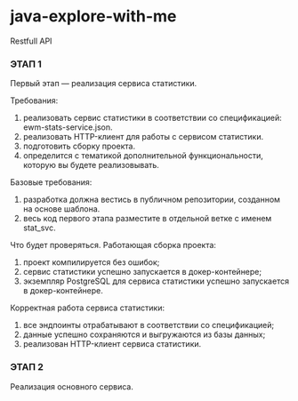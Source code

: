 # java-explore-with-me
Restfull API

### ЭТАП 1
Первый этап — реализация сервиса статистики.

Требования:
1. реализовать сервис статистики в соответствии со спецификацией: ewm-stats-service.json.
2. реализовать HTTP-клиент для работы с сервисом статистики.
3. подготовить сборку проекта.
4. определится с тематикой дополнительной функциональности, которую вы будете реализовывать.

Базовые требования:
1. разработка должна вестись в публичном репозитории, созданном на основе шаблона.
2. весь код первого этапа разместите в отдельной ветке с именем stat_svc.

Что будет проверяться. Работающая сборка проекта:
1. проект компилируется без ошибок;
2. сервис статистики успешно запускается в докер-контейнере;
3. экземпляр PostgreSQL для сервиса статистики успешно запускается в докер-контейнере.

Корректная работа сервиса статистики:
1. все эндпоинты отрабатывают в соответствии со спецификацией;
2. данные успешно сохраняются и выгружаются из базы данных;
3. реализован HTTP-клиент сервиса статистики.


### ЭТАП 2
Реализация основного сервиса.


